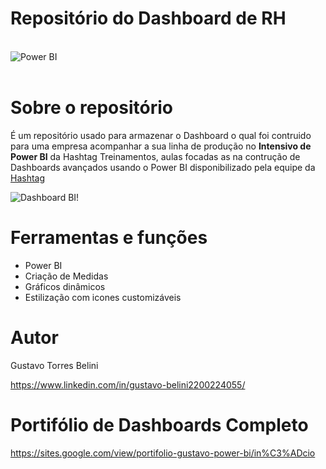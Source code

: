 # Repositório do Dashboard de RH

<div style= 'display: inline_block'><br/>
    <img alt='Power BI' src='https://img.shields.io/badge/power_bi-F2C811?style=for-the-badge&logo=powerbi&logoColor=black'>
</div><br>



# Sobre o repositório

É um repositório usado para armazenar o Dashboard o qual foi contruido para uma empresa acompanhar a sua linha de produção no **Intensivo de Power BI** da Hashtag Treinamentos, aulas focadas as na contrução de Dashboards avançados usando o Power BI disponibilizado pela equipe da [Hashtag](https://www.hashtagtreinamentos.com/ "Site da Hashtag")


![Dashboard BI]()!

# Ferramentas e funções
- Power BI
- Criação de Medidas
- Gráficos dinâmicos
- Estilização com icones customizáveis


# Autor

Gustavo Torres Belini

https://www.linkedin.com/in/gustavo-belini2200224055/

# Portifólio de Dashboards Completo
https://sites.google.com/view/portifolio-gustavo-power-bi/in%C3%ADcio

